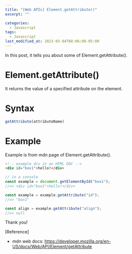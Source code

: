```yaml
---
title: "[Web APIs] Element.getAttribute()"
excerpt: ""

categories:
  - Javascript
tags:
  - Javascript
last_modified_at: 2023-03-04T08:06:00-05:00
---
```


In this post, it tells you about some of Element.getAttribute&#40;&#41;.

# Element.getAttribute&#40;&#41;

It returns the value of a specified attribute on the element.

# Syntax

```javascript
getAttribute(attributeName)
```

# Example
Example is from mdn page of Element.getAttribute&#40;&#41;.

```html
<!-- example div in an HTML DOC -->
<div id="box1">hello!</div>
```

```javascript
// in a console
const example = document.getElementById("box1");
//=> <div id="box1">hello!</div>

const example = example.getAttribute("id");
//=> "box1"

const align = example.getAttribute("align");
//=> null
```

Thank you!

[Reference]

- mdn web docs: <https://developer.mozilla.org/en-US/docs/Web/API/Element/getAttribute>
